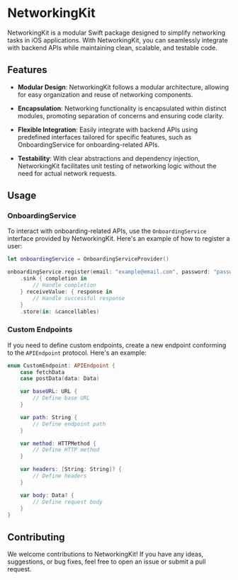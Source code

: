 # NetworkingKit

NetworkingKit is a modular Swift package designed to simplify networking tasks in iOS applications. With NetworkingKit, you can seamlessly integrate with backend APIs while maintaining clean, scalable, and testable code.

## Features

- **Modular Design**: NetworkingKit follows a modular architecture, allowing for easy organization and reuse of networking components.

- **Encapsulation**: Networking functionality is encapsulated within distinct modules, promoting separation of concerns and ensuring code clarity.

- **Flexible Integration**: Easily integrate with backend APIs using predefined interfaces tailored for specific features, such as OnboardingService for onboarding-related APIs.

- **Testability**: With clear abstractions and dependency injection, NetworkingKit facilitates unit testing of networking logic without the need for actual network requests.

## Usage

### OnboardingService

To interact with onboarding-related APIs, use the `OnboardingService` interface provided by NetworkingKit. Here's an example of how to register a user:

```swift
let onboardingService = OnboardingServiceProvider()

onboardingService.register(email: "example@email.com", password: "password123", name: "John Doe")
    .sink { completion in
        // Handle completion
    } receiveValue: { response in
        // Handle successful response
    }
    .store(in: &cancellables)
```

### Custom Endpoints

If you need to define custom endpoints, create a new endpoint conforming to the `APIEndpoint` protocol. Here's an example:

```swift
enum CustomEndpoint: APIEndpoint {
    case fetchData
    case postData(data: Data)

    var baseURL: URL {
        // Define base URL
    }

    var path: String {
        // Define endpoint path
    }

    var method: HTTPMethod {
        // Define HTTP method
    }

    var headers: [String: String]? {
        // Define headers
    }

    var body: Data? {
        // Define request body
    }
}
```

## Contributing

We welcome contributions to NetworkingKit! If you have any ideas, suggestions, or bug fixes, feel free to open an issue or submit a pull request.

